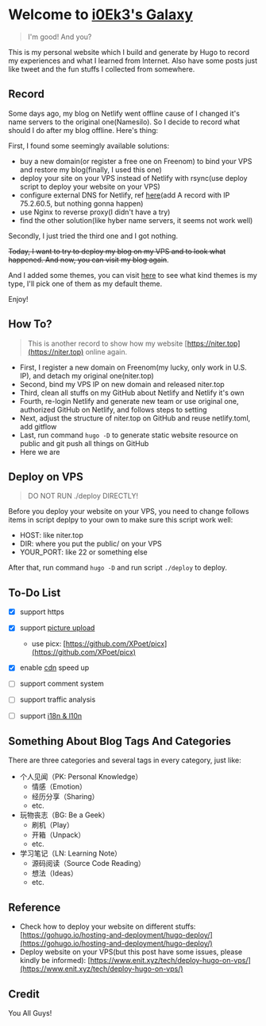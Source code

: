 # Welcome to [i0Ek3's Galaxy](https://niter.top)


> I'm good! And you?

This is my personal website which I build and generate by Hugo to record my experiences and what I learned from Internet. Also have some posts just like tweet and the fun stuffs I collected from somewhere.




## Record

Some days ago, my blog on Netlify went offline cause of I changed it's name servers to the original one(Namesilo). So I decide to record what should I do after my blog offline. Here's thing:

First, I found some seemingly available solutions:

- buy a new domain(or register a free one on Freenom) to bind your VPS and restore my blog(finally, I used this one)
- deploy your site on your VPS instead of Netlify with rsync(use deploy script to deploy your website on your VPS)
- configure external DNS for Netlify, ref [here](https://docs.netlify.com/domains-https/custom-domains/configure-external-dns/)(add A record with IP 75.2.60.5, but nothing gonna happen)
- use Nginx to reverse proxy(I didn't have a try)
- find the other solution(like hyber name servers, it seems not work well)

Secondly, I just tried the third one and I got nothing. 

~~Today, I want to try to deploy my blog on my VPS and to look what happened. And now, you can visit my blog again~~. 

And I added some themes, you can visit [here](https://github.com/i0Ek3/niter.top/tree/master/themes) to see what kind themes is my type, I'll pick one of them as my default theme.

Enjoy!



## How To?

> This is another record to show how my website [https://niter.top](https://niter.top) online again.

- First, I register a new domain on Freenom(my lucky, only work in U.S. IP), and detach my original one(niter.top)
- Second, bind my VPS IP on new domain and released niter.top
- Third, clean all stuffs on my GitHub about Netlify and Netlify it's own
- Fourth, re-login Netlify and generate new team or use original one, authorized GitHub on Netlify, and follows steps to setting
- Next, adjust the structure of niter.top on GitHub and reuse netlify.toml, add gitflow
- Last, run command `hugo -D` to generate static website resource on public and git push all things on GitHub
- Here we are




## Deploy on VPS

> DO NOT RUN ./deploy DIRECTLY!

Before you deploy your website on your VPS, you need to change follows items in script deplpy to your own to make sure this script work well:

- HOST: like niter.top
- DIR: where you put the public/ on your VPS
- YOUR_PORT: like 22 or something else

After that, run command `hugo -D` and run script `./deploy` to deploy. 



## To-Do List

- [x] support https
- [x] support [picture upload](https://github.com/Molunerfinn/PicGo)
    - use picx: [https://github.com/XPoet/picx](https://github.com/XPoet/picx)
- [x] enable [cdn](https://www.jsdelivr.com/) speed up
- [ ] support comment system
- [ ] support traffic analysis
- [ ] support [i18n & l10n](https://www.bmpi.dev/dev/i18n-l10n/)



## Something About Blog Tags And Categories

There are three categories and several tags in every category, just like:

- 个人见闻（PK: Personal Knowledge）
    - 情感（Emotion）
    - 经历分享（Sharing）
    - etc.
- 玩物丧志（BG: Be a Geek）
    - 刷机（Play）
    - 开箱（Unpack）
    - etc.
- 学习笔记（LN: Learning Note）
    - 源码阅读（Source Code Reading）
    - 想法（Ideas）
    - etc.


## Reference

- Check how to deploy your website on different stuffs: [https://gohugo.io/hosting-and-deployment/hugo-deploy/](https://gohugo.io/hosting-and-deployment/hugo-deploy/)
- Deploy website on your VPS(but this post have some issues, please kindly be informed): [https://www.enit.xyz/tech/deploy-hugo-on-vps/](https://www.enit.xyz/tech/deploy-hugo-on-vps/)



## Credit

You All Guys!
